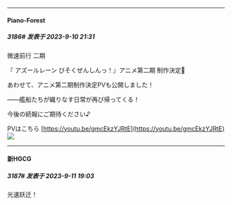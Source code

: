 
*****

####  Piano-Forest  
##### 3186#       发表于 2023-9-10 21:31

微速前行 二期

『 アズールレーン びそくぜんしんっ！』アニメ第二期 制作決定🎉

あわせて、アニメ第二期制作決定PVも公開しました！

――艦船たちが織りなす日常が再び帰ってくる！

今後の続報にご期待ください♪

PVはこちら
[https://youtu.be/gmcEkzYJRtE](https://youtu.be/gmcEkzYJRtE)
<img src="https://p.sda1.dev/13/f9211d438bbee29fdbbb9d62a9c1f632/20230910_212955.jpg" referrerpolicy="no-referrer">


*****

####  新HGCG  
##### 3187#       发表于 2023-9-11 19:03

光速跃迁！

